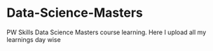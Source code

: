 # Data-Science-Masters
PW Skills Data Science Masters course learning. Here I upload all my learnings day wise
